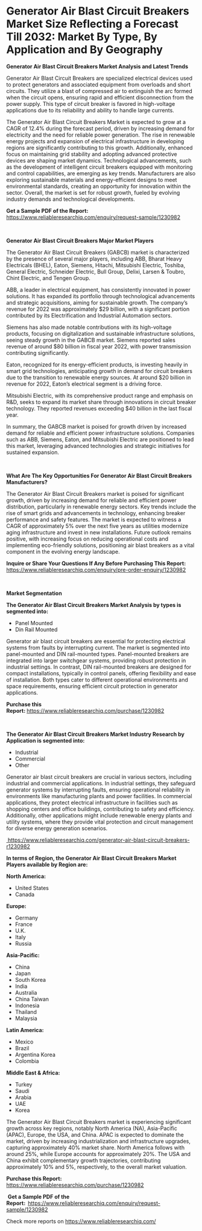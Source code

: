 <p><h1>Generator Air Blast Circuit Breakers Market Size Reflecting a Forecast Till 2032: Market By Type, By Application and By Geography</h1></p><p><strong>Generator Air Blast Circuit Breakers Market Analysis and Latest Trends</strong></p>
<p><p>Generator Air Blast Circuit Breakers are specialized electrical devices used to protect generators and associated equipment from overloads and short circuits. They utilize a blast of compressed air to extinguish the arc formed when the circuit opens, ensuring rapid and efficient disconnection from the power supply. This type of circuit breaker is favored in high-voltage applications due to its reliability and ability to handle large currents.</p><p>The Generator Air Blast Circuit Breakers Market is expected to grow at a CAGR of 12.4% during the forecast period, driven by increasing demand for electricity and the need for reliable power generation. The rise in renewable energy projects and expansion of electrical infrastructure in developing regions are significantly contributing to this growth. Additionally, enhanced focus on maintaining grid stability and adopting advanced protective devices are shaping market dynamics. Technological advancements, such as the development of intelligent circuit breakers equipped with monitoring and control capabilities, are emerging as key trends. Manufacturers are also exploring sustainable materials and energy-efficient designs to meet environmental standards, creating an opportunity for innovation within the sector. Overall, the market is set for robust growth, fueled by evolving industry demands and technological developments.</p></p>
<p><strong>Get a Sample PDF of the Report:&nbsp;</strong> <a href="https://www.reliableresearchiq.com/enquiry/request-sample/1230982?utm_campaign=1129&utm_medium=2&utm_source=Github&utm_content=ia&utm_term=27022025&utm_id=generator-air-blast-circuit-breakers">https://www.reliableresearchiq.com/enquiry/request-sample/1230982</a></p>
<p>&nbsp;</p>
<p><strong>Generator Air Blast Circuit Breakers Major Market Players</strong></p>
<p><p>The Generator Air Blast Circuit Breakers (GABCB) market is characterized by the presence of several major players, including ABB, Bharat Heavy Electricals (BHEL), Eaton, Siemens, Hitachi, Mitsubishi Electric, Toshiba, General Electric, Schneider Electric, Bull Group, Delixi, Larsen & Toubro, Chint Electric, and Tengen Group. </p><p>ABB, a leader in electrical equipment, has consistently innovated in power solutions. It has expanded its portfolio through technological advancements and strategic acquisitions, aiming for sustainable growth. The company’s revenue for 2022 was approximately $29 billion, with a significant portion contributed by its Electrification and Industrial Automation sectors.</p><p>Siemens has also made notable contributions with its high-voltage products, focusing on digitalization and sustainable infrastructure solutions, seeing steady growth in the GABCB market. Siemens reported sales revenue of around $80 billion in fiscal year 2022, with power transmission contributing significantly.</p><p>Eaton, recognized for its energy-efficient products, is investing heavily in smart grid technologies, anticipating growth in demand for circuit breakers due to the transition to renewable energy sources. At around $20 billion in revenue for 2022, Eaton’s electrical segment is a driving force.</p><p>Mitsubishi Electric, with its comprehensive product range and emphasis on R&D, seeks to expand its market share through innovations in circuit breaker technology. They reported revenues exceeding $40 billion in the last fiscal year.</p><p>In summary, the GABCB market is poised for growth driven by increased demand for reliable and efficient power infrastructure solutions. Companies such as ABB, Siemens, Eaton, and Mitsubishi Electric are positioned to lead this market, leveraging advanced technologies and strategic initiatives for sustained expansion.</p></p>
<p>&nbsp;</p>
<p><strong>What Are The Key Opportunities For Generator Air Blast Circuit Breakers Manufacturers?</strong></p>
<p><p>The Generator Air Blast Circuit Breakers market is poised for significant growth, driven by increasing demand for reliable and efficient power distribution, particularly in renewable energy sectors. Key trends include the rise of smart grids and advancements in technology, enhancing breaker performance and safety features. The market is expected to witness a CAGR of approximately 5% over the next five years as utilities modernize aging infrastructure and invest in new installations. Future outlook remains positive, with increasing focus on reducing operational costs and implementing eco-friendly solutions, positioning air blast breakers as a vital component in the evolving energy landscape.</p></p>
<p><strong>Inquire or Share Your Questions If Any Before Purchasing This Report:</strong> <a href="https://www.reliableresearchiq.com/enquiry/pre-order-enquiry/1230982?utm_campaign=1129&utm_medium=2&utm_source=Github&utm_content=ia&utm_term=27022025&utm_id=generator-air-blast-circuit-breakers">https://www.reliableresearchiq.com/enquiry/pre-order-enquiry/1230982</a></p>
<p>&nbsp;</p>
<p><strong>Market Segmentation</strong></p>
<p><strong>The Generator Air Blast Circuit Breakers Market Analysis by types is segmented into:</strong></p>
<p><ul><li>Panel Mounted</li><li>Din Rail Mounted</li></ul></p>
<p><p>Generator air blast circuit breakers are essential for protecting electrical systems from faults by interrupting current. The market is segmented into panel-mounted and DIN rail-mounted types. Panel-mounted breakers are integrated into larger switchgear systems, providing robust protection in industrial settings. In contrast, DIN rail-mounted breakers are designed for compact installations, typically in control panels, offering flexibility and ease of installation. Both types cater to different operational environments and space requirements, ensuring efficient circuit protection in generator applications.</p></p>
<p><strong>Purchase this Report:&nbsp;</strong><a href="https://www.reliableresearchiq.com/purchase/1230982?utm_campaign=1129&utm_medium=2&utm_source=Github&utm_content=ia&utm_term=27022025&utm_id=generator-air-blast-circuit-breakers">https://www.reliableresearchiq.com/purchase/1230982</a></p>
<p>&nbsp;</p>
<p><strong>The Generator Air Blast Circuit Breakers Market Industry Research by Application is segmented into:</strong></p>
<p><ul><li>Industrial</li><li>Commercial</li><li>Other</li></ul></p>
<p><p>Generator air blast circuit breakers are crucial in various sectors, including industrial and commercial applications. In industrial settings, they safeguard generator systems by interrupting faults, ensuring operational reliability in environments like manufacturing plants and power facilities. In commercial applications, they protect electrical infrastructure in facilities such as shopping centers and office buildings, contributing to safety and efficiency. Additionally, other applications might include renewable energy plants and utility systems, where they provide vital protection and circuit management for diverse energy generation scenarios.</p></p>
<p><a href="https://www.reliableresearchiq.com/generator-air-blast-circuit-breakers-r1230982?utm_campaign=1129&utm_medium=2&utm_source=Github&utm_content=ia&utm_term=27022025&utm_id=generator-air-blast-circuit-breakers">&nbsp;https://www.reliableresearchiq.com/generator-air-blast-circuit-breakers-r1230982</a></p>
<p><strong>In terms of Region, the Generator Air Blast Circuit Breakers Market Players available by Region are:</strong></p>
<p>
    <p> <strong> North America: </strong>
        <ul>
            <li>United States</li>
            <li>Canada</li>
        </ul>
        </p> 
    <p> <strong> Europe: </strong>
        <ul>
            <li>Germany</li>
            <li>France</li>
            <li>U.K.</li>
            <li>Italy</li>
            <li>Russia</li>
        </ul>
        </p> 
    <p> <strong> Asia-Pacific: </strong>
        <ul>
            <li>China</li>
            <li>Japan</li>
            <li>South Korea</li>
            <li>India</li>
            <li>Australia</li>
            <li>China Taiwan</li>
            <li>Indonesia</li>
            <li>Thailand</li>
            <li>Malaysia</li>
        </ul>
        </p> 
    <p> <strong> Latin America: </strong>
        <ul>
            <li>Mexico</li>
            <li>Brazil</li>
            <li>Argentina Korea</li>
            <li>Colombia</li>
        </ul>
        </p> 
    <p> <strong> Middle East & Africa: </strong>
        <ul>
            <li>Turkey</li>
            <li>Saudi</li>
            <li>Arabia</li>
            <li>UAE</li>
            <li>Korea</li>
        </ul>
    </p>
    </p>
<p><p>The Generator Air Blast Circuit Breakers market is experiencing significant growth across key regions, notably North America (NA), Asia-Pacific (APAC), Europe, the USA, and China. APAC is expected to dominate the market, driven by increasing industrialization and infrastructure upgrades, capturing approximately 40% market share. North America follows with around 25%, while Europe accounts for approximately 20%. The USA and China exhibit complementary growth trajectories, contributing approximately 10% and 5%, respectively, to the overall market valuation.</p></p>
<p><strong>Purchase this Report: </strong><a href="https://www.reliableresearchiq.com/purchase/1230982?utm_campaign=1129&utm_medium=2&utm_source=Github&utm_content=ia&utm_term=27022025&utm_id=generator-air-blast-circuit-breakers">https://www.reliableresearchiq.com/purchase/1230982</a></p>
<p>&nbsp;<strong>Get a Sample PDF of the Report:&nbsp;&nbsp;</strong><a href="https://www.reliableresearchiq.com/enquiry/request-sample/1230982?utm_campaign=1129&utm_medium=2&utm_source=Github&utm_content=ia&utm_term=27022025&utm_id=generator-air-blast-circuit-breakers">https://www.reliableresearchiq.com/enquiry/request-sample/1230982</a></p>
<p><strong></strong></p>
<p>Check more reports on <a href="https://www.reliableresearchiq.com/?utm_campaign=1129&utm_medium=2&utm_source=Github&utm_content=ia&utm_term=27022025&utm_id=generator-air-blast-circuit-breakers">https://www.reliableresearchiq.com/</a></p>